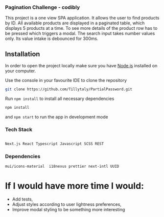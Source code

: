 ### Pagination Challenge - codibly

This project is a one view SPA application. It allows the user to find products by ID. All available products are displayed in a paginated table, which displays 5 products at a time. To see more details of the product row has to be pressed which triggers a modal. The search input takes number values only. Its value intake is debounced for 300ms.

## Installation

In order to open the project locally make sure you have [Node.js](https://nodejs.org/en/) installed on your computer.

Use the console in your favourite IDE to clone the repository

```bash
git clone https://github.com/Tillytaly/PartialPassword.git
```

Run `npm install` to install all necessary dependencies

```bash
npm install

```

and `npm start` to run the app in development mode

### Tech Stack

```bash

Next.js React Typescript Javascript SCSS REST

```

### Dependencies

```
mui/icons-material  i18nexus prettier next-intl UUID

```

# If I would have more time I would:

- Add tests,
- Adjust styles according to user lightness preferences,
- Improve modal styling to be something more interesting
